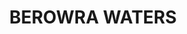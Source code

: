 ---
lastmod: '2025-04-06T06:05:20+00:00'
latitude: -33.561858
layout: suburb
longitude: 151.168984
postcode: '2082'
state: NSW
title: BEROWRA WATERS
url: /nsw/berowra-waters/
---